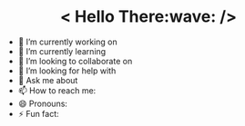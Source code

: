 <h1 align="center"> < Hello There:wave: /> </h1>

- 🔭 I’m currently working on 
- 🌱 I’m currently learning 
- 👯 I’m looking to collaborate on 
- 🤔 I’m looking for help with 
- 💬 Ask me about
- 📫 How to reach me: 
- 😄 Pronouns: 
- ⚡ Fun fact: 
